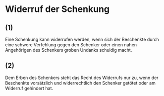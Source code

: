 # Widerruf der Schenkung



## (1)

 Eine Schenkung kann widerrufen werden, wenn sich der Beschenkte durch eine schwere Verfehlung gegen den Schenker oder einen nahen Angehörigen des Schenkers groben Undanks schuldig macht.

## (2)

 Dem Erben des Schenkers steht das Recht des Widerrufs nur zu, wenn der Beschenkte vorsätzlich und widerrechtlich den Schenker getötet oder am Widerruf gehindert hat. 

